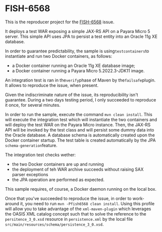 # FISH-6568

This is the reproducer project for the [FISH-6568](https://payara.atlassian.net/browse/FISH-6568) issue.

It deploys a test WAR exposing a simple JAX-RS API on a Payara Micro 5 server. This simple API uses JPA to persist a test entity into an Oracle 11g XE database.

In order to guarantee predictability, the sample is using`testcontainers`to instantiate and run two Docker containers, as follows:

- a Docker container running an Oracle 11g XE database image;
- a Docker container running a Payara Micro 5.2022.3-JDK11 image.

An integration test is ran in the`verify`phase of Maven by the`failsafe`plugin. It allows to reproduce the issue, when present.

Given the indiscriminate nature of the issue, its reproducibility isn't guarantee. During a two days testing period, I only succeeded to reproduce it once, for several minutes.

In order to run the sample, execute the command `mvn clean install`. This will execute the integration test which will instantiate the two containers and will deploy the test WAR on the Payara Micro instance. Then, the JAX-RS API will be invoked by the test class and will persist some dummy data into the Oracle database. A database schema is automatically created upon the Docker container startup. The test table is created automatically by the JPA `schema-generation`feature.

The integration test checks wether:

- the two Docker containers are up and running
- the deployment of teh WAR archive succeeds without raising SAX parser exceptions
- the JPA operation are performed as expected.

This sample requires, of course, a Docker daemon running on the local box.

Once that you've succeeded to reproduce the issue, in order to work-around it, you need to run `mvn -Pfish6568 clean install`. Using this profile will allow you to take advantage of the `xml-maven-plugin` which leverages the OASIS XML catalog concept such that to solve the reference to the `persitence_3_0.xsd` resource in `persistence.xml` by the local file `src/main/resources/schema/persistence_3_0.xsd`.
